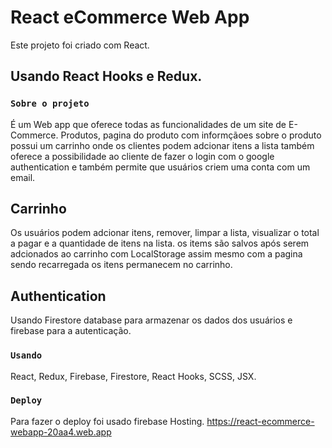 # React eCommerce Web App

Este projeto foi criado com React.

## Usando React Hooks e Redux. 

### `Sobre o projeto`

É um Web app que oferece todas as funcionalidades de um site de E-Commerce. Produtos, pagina do produto com informçãoes sobre o produto possui um carrinho onde os clientes podem adcionar itens a lista também oferece a possibilidade ao cliente de fazer o login com o google authentication e também permite que usuários criem uma conta com um email.

## Carrinho

Os usuários podem adcionar itens, remover, limpar a lista, visualizar o total a pagar e a quantidade de itens na lista.
os items são salvos após serem adcionados ao carrinho com LocalStorage assim mesmo com a pagina sendo recarregada os itens permanecem no carrinho.

## Authentication 

Usando Firestore database para armazenar os dados dos usuários e firebase para a autenticação.

### `Usando`

React, Redux, Firebase, Firestore, React Hooks, SCSS, JSX. 

### `Deploy`

Para fazer o deploy foi usado firebase Hosting.
https://react-ecommerce-webapp-20aa4.web.app
